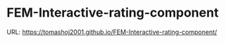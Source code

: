 # FEM-Interactive-rating-component

URL: https://tomashoj2001.github.io/FEM-Interactive-rating-component/
